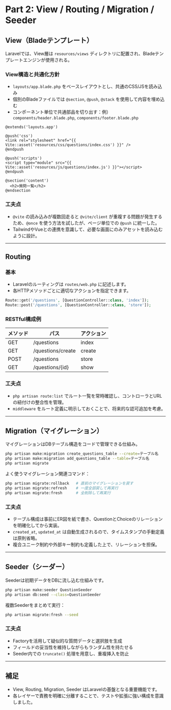 # Part 2: View / Routing / Migration / Seeder

## View（Bladeテンプレート）

Laravelでは、View層は `resources/views` ディレクトリに配置され、Bladeテンプレートエンジンが使用される。  

### View構造と共通化方針

- `layouts/app.blade.php` をベースレイアウトとし、共通のCSS/JSを読み込み
- 個別のBladeファイルでは `@section`, `@push`, `@stack` を使用して内容を埋め込む
- コンポーネント単位で共通部品を切り出す：例）`components/header.blade.php`, `components/footer.blade.php`

```blade
@extends('layouts.app')

@push('css')
<link rel="stylesheet" href="{{ Vite::asset('resources/css/questions/index.css') }}" />
@endpush

@push('scripts')
<script type="module" src="{{ Vite::asset('resources/js/questions/index.js') }}"></script>
@endpush

@section('content')
  <h2>質問一覧</h2>
@endsection
```

### 工夫点

- `@vite` の読み込みが複数回走ると `@vite/client` が重複する問題が発生するため、`@once` を使う方法を試したが、ページ単位での `@push` に統一した。
- TailwindやVueとの連携を意識して、必要な画面にのみアセットを読み込むように設計。

---

## Routing

### 基本

- Laravelのルーティングは `routes/web.php` に記述します。
- 各HTTPメソッドごとに適切なアクションを指定できます。

```php
Route::get('/questions', [QuestionController::class, 'index']);
Route::post('/questions', [QuestionController::class, 'store']);
```

### RESTful構成例

| メソッド | パス | アクション |
|----------|------|------------|
| GET | /questions | index |
| GET | /questions/create | create |
| POST | /questions | store |
| GET | /questions/{id} | show |

### 工夫点

- `php artisan route:list` でルート一覧を常時確認し、コントローラとURLの紐付けの整合性を管理。
- `middleware` をルート定義に明示しておくことで、将来的な認可追加を考慮。

---

## Migration（マイグレーション）

マイグレーションはDBテーブル構造をコードで管理できる仕組み。

```bash
php artisan make:migration create_questions_table --create=テーブル名
php artisan make:migration add_questions_table --table=テーブル名
php artisan migrate
```

よく使うマイグレーション関連コマンド：

```bash
php artisan migrate:rollback   # 直前のマイグレーションを戻す
php artisan migrate:refresh    # 一度全部戻して再実行
php artisan migrate:fresh      # 全削除して再実行
```

### 工夫点

- テーブル構成は事前にER図を紙で書き、QuestionとChoiceのリレーションを明確化してから実装。
- `created_at`, `updated_at` は自動生成されるので、タイムスタンプの手動定義は原則省略。
- 複合ユニーク制約や外部キー制約も定義した上で、リレーションを担保。

---

## Seeder（シーダー）

Seederは初期データをDBに流し込む仕組みです。

```bash
php artisan make:seeder QuestionSeeder
php artisan db:seed --class=QuestionSeeder
```

複数Seederをまとめて実行：

```bash
php artisan migrate:fresh --seed
```

### 工夫点

- Factoryを活用して疑似的な質問データと選択肢を生成
- フィールドの妥当性を維持しながらもランダム性を持たせる
- Seeder内での `truncate()` 処理を用意し、重複挿入を防止

---

## 補足

- View, Routing, Migration, Seeder はLaravelの基盤となる重要機能です。
- 各レイヤーで責務を明確に分離することで、テストや拡張に強い構成を意識しました。